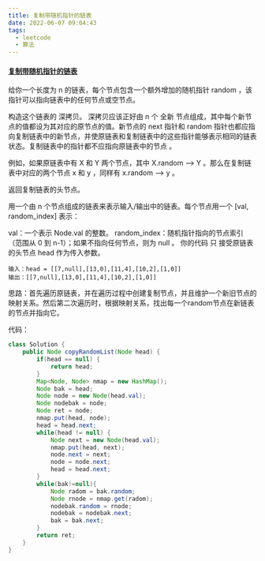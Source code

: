 ```yaml
---
title: 复制带随机指针的链表
date: 2022-06-07 09:04:43
tags:
  - leetcode
  - 算法
---
```


#### [复制带随机指针的链表](https://leetcode.cn/problems/copy-list-with-random-pointer/)

给你一个长度为 n 的链表，每个节点包含一个额外增加的随机指针 random ，该指针可以指向链表中的任何节点或空节点。

构造这个链表的 深拷贝。 深拷贝应该正好由 n 个 全新 节点组成，其中每个新节点的值都设为其对应的原节点的值。新节点的 next 指针和 random 指针也都应指向复制链表中的新节点，并使原链表和复制链表中的这些指针能够表示相同的链表状态。复制链表中的指针都不应指向原链表中的节点 。

<!--more-->

例如，如果原链表中有 X 和 Y 两个节点，其中 X.random --> Y 。那么在复制链表中对应的两个节点 x 和 y ，同样有 x.random --> y 。

返回复制链表的头节点。

用一个由 n 个节点组成的链表来表示输入/输出中的链表。每个节点用一个 [val, random_index] 表示：

val：一个表示 Node.val 的整数。
random_index：随机指针指向的节点索引（范围从 0 到 n-1）；如果不指向任何节点，则为  null 。
你的代码 只 接受原链表的头节点 head 作为传入参数。



```
输入：head = [[7,null],[13,0],[11,4],[10,2],[1,0]]
输出：[[7,null],[13,0],[11,4],[10,2],[1,0]]
```



思路：首先遍历原链表，并在遍历过程中创建复制节点，并且维护一个新旧节点的映射关系。然后第二次遍历时，根据映射关系，找出每一个random节点在新链表的节点并指向它。



代码：

```java
class Solution {
    public Node copyRandomList(Node head) {
        if(head == null) {
            return head;
        }
        Map<Node, Node> nmap = new HashMap();
        Node bak = head;
        Node node = new Node(head.val);
        Node nodebak = node;
        Node ret = node;
        nmap.put(head, node);
        head = head.next;
        while(head != null) {
            Node next = new Node(head.val);
            nmap.put(head, next);
            node.next = next;
            node = node.next;
            head = head.next;
        }
        while(bak!=null){
            Node radom = bak.random;
            Node rnode = nmap.get(radom);
            nodebak.random = rnode;
            nodebak = nodebak.next;
            bak = bak.next;
        }
        return ret;
    }
}
```

